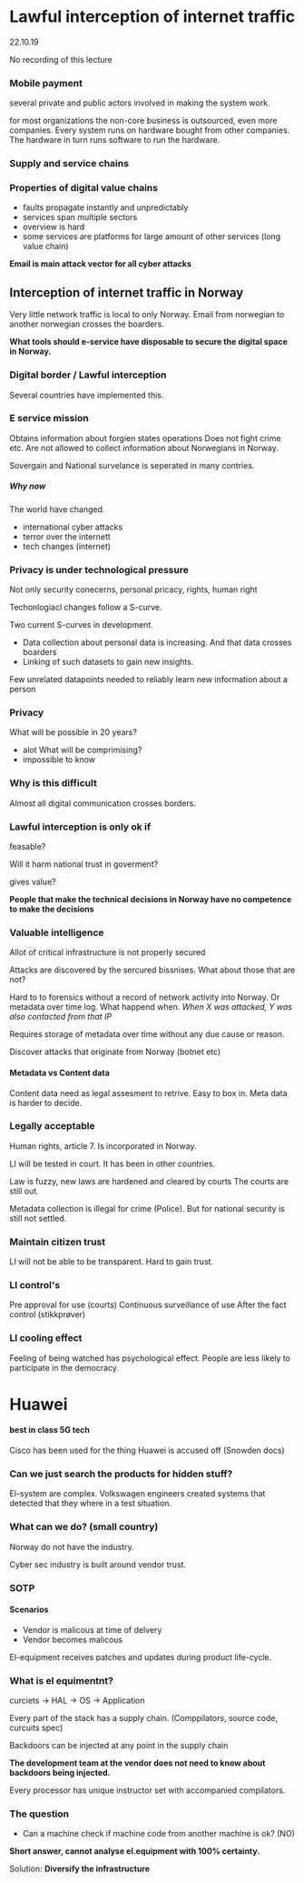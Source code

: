 # Lawful interception of internet traffic
22.10.19

No recording of this lecture

### Mobile payment
several private and public actors involved in making the system work.

for most organizations the non-core business is outsourced, even more companies.
Every system runs on hardware bought from other companies. The hardware in turn runs software to run the hardware.


### Supply and service chains


### Properties of digital value chains
- faults propagate instantly and unpredictably
- services span multiple sectors
- overview is hard
- some services are platforms for large amount of other services (long value chain)

**Email is main attack vector for all cyber attacks**

## Interception of internet traffic in Norway
Very little network traffic is local to only Norway. Email from norwegian to another norwegian crosses the boarders.

**What tools should e-service have disposable to secure the digital space in Norway.**

### Digital border / Lawful interception
Several countries have implemented this.

### E service mission
Obtains information about forgien states operations
Does not fight crime etc.
Are not allowed to collect information about Norwegians in Norway.

Sovergain and National survelance is seperated in many contries.

##### Why now
The world have changed.
- international cyber attacks
- terror over the internett
- tech changes (internet)

### Privacy is under technological pressure
Not only security conecerns, personal pricacy, rights, human right

Techonlogiacl changes follow a S-curve.

Two current S-curves in development.
- Data collection about personal data is increasing. And that data crosses boarders
- Linking of such datasets to gain new insights.

Few unrelated datapoints needed to reliably learn new information about a person

### Privacy
What will be possible in 20 years?
- alot
What will be comprimising?
- impossible to know

### Why is this difficult
Almost all digital communication crosses borders.

### Lawful interception is only ok if
feasable?

Will it harm national trust in goverment?

gives value?

**People that make the technical decisions in Norway have no competence to make the decisions**

### Valuable intelligence

Allot of critical infrastructure is not properly secured

Attacks are discovered by the sercured bissnises. What about those that are not?

Hard to to forensics without a record of network activity into Norway. Or metadata over time log. What happend when.
*When X was attacked, Y was also contacted from that IP*

Requires storage of metadata over time without any due cause or reason.

Discover attacks that originate from Norway (botnet etc)

#### Metadata vs Content data
Content data need as legal assesment to retrive. Easy to box in.
Meta data is harder to decide.

### Legally acceptable

Human rights, article 7. Is incorporated in Norway.

LI will be tested in court. It has been in other countries.

Law is fuzzy, new laws are hardened and cleared by courts
The courts are still out.

Metadata collection is illegal for crime (Police). But for national security is still not settled.

### Maintain citizen trust
LI will not be able to be transparent. Hard to gain trust.


### LI control's

Pre approval for use (courts)
Continuous surveillance of use
After the fact control (stikkprøver)

### LI cooling effect
Feeling of being watched has psychological effect. People are less likely to participate in the democracy.


# Huawei

#### best in class 5G tech

Cisco has been used for the thing Huawei is accused off (Snowden docs)


### Can we just search the products for hidden stuff?
El-system are complex. Volkswagen engineers created systems that detected that they where in a test situation.

### What can we do? (small country)

Norway do not have the industry.

Cyber sec industry is built around vendor trust.

### SOTP

#### Scenarios
- Vendor is malicous at time of delvery
- Vendor becomes malicous

El-equipment receives patches and updates during product life-cycle.

### What is el equimentnt?

curciets -> HAL -> OS -> Application

Every part of the stack has a supply chain. (Comppilators, source code, curcuits spec)

Backdoors can be injected at any point in the supply chain

**The development team at the vendor does not need to know about backdoors being injected.**

Every processor has unique instructor set with accompanied compilators.

### The question
- Can a machine check if machine code from another machine is ok? (NO)

**Short answer, cannot analyse el.equipment with 100% certainty.**

Solution:
**Diversify the infrastructure**


